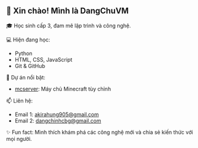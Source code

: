 ## 👋 Xin chào! Mình là DangChuVM

🎓 Học sinh cấp 3, đam mê lập trình và công nghệ.

💻 Hiện đang học:
- Python
- HTML, CSS, JavaScript
- Git & GitHub

🚀 Dự án nổi bật:
- [mcserver](https://github.com/Dangchuvm/mcserver): Máy chủ Minecraft tùy chỉnh

📫 Liên hệ:
- Email 1: akirahung905@gmail.com
- Email 2: dangchinhcbg@gmail.com

✨ Fun fact: Mình thích khám phá các công nghệ mới và chia sẻ kiến thức với mọi người.
